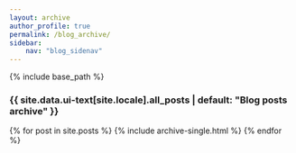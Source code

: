 ```yaml
---
layout: archive
author_profile: true
permalink: /blog_archive/
sidebar:
    nav: "blog_sidenav"
---
```


{% include base_path %}

<h3 class="archive__subtitle">{{ site.data.ui-text[site.locale].all_posts | default: "Blog posts archive" }}</h3>

{% for post in site.posts %}
  {% include archive-single.html %}
{% endfor %}
